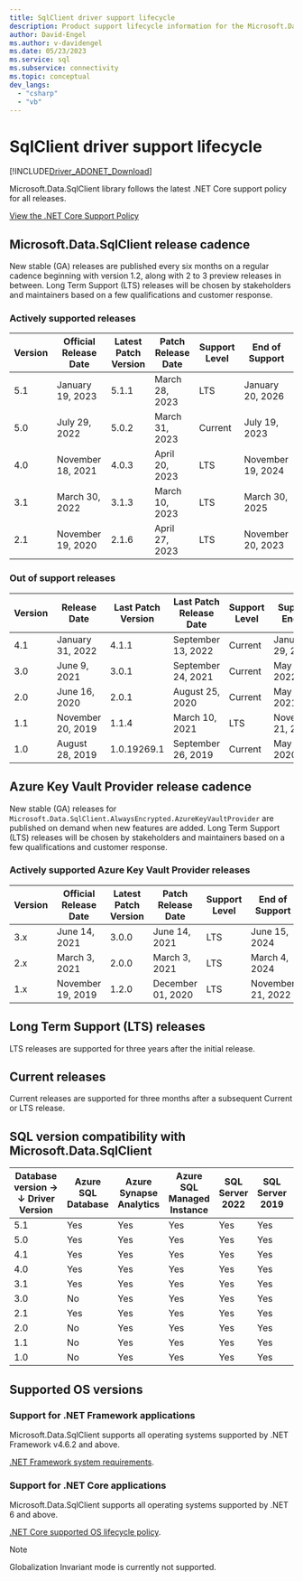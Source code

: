 ```yaml
---
title: SqlClient driver support lifecycle
description: Product support lifecycle information for the Microsoft.Data.SqlClient .NET library.
author: David-Engel
ms.author: v-davidengel
ms.date: 05/23/2023
ms.service: sql
ms.subservice: connectivity
ms.topic: conceptual
dev_langs:
  - "csharp"
  - "vb"
---
```

# SqlClient driver support lifecycle

[!INCLUDE[Driver_ADONET_Download](../../includes/driver_adonet_download.md)]

Microsoft.Data.SqlClient library follows the latest .NET Core support policy for all releases.

[View the .NET Core Support Policy](https://dotnet.microsoft.com/platform/support/policy/dotnet-core)

## Microsoft.Data.SqlClient release cadence

New stable (GA) releases are published every six months on a regular cadence beginning with version 1.2, along with 2 to 3 preview releases in between. Long Term Support (LTS) releases will be chosen by stakeholders and maintainers based on a few qualifications and customer response.

### Actively supported releases

| Version | Official Release Date | Latest Patch Version | Patch Release Date | Support Level | End of Support |
|--|--|--|--|--|--|
| 5.1 | January 19, 2023 | 5.1.1 | March 28, 2023 | LTS | January 20, 2026 |
| 5.0 | July 29, 2022 | 5.0.2 | March 31, 2023 | Current | July 19, 2023 |
| 4.0 | November 18, 2021 | 4.0.3 | April 20, 2023 | LTS | November 19, 2024 |
| 3.1 | March 30, 2022 | 3.1.3 | March 10, 2023 | LTS | March 30, 2025 |
| 2.1 | November 19, 2020 | 2.1.6 | April 27, 2023 | LTS | November 20, 2023 |

### Out of support releases

| Version | Release Date | Last Patch Version | Last Patch Release Date | Support Level | Support Ended |
|--|--|--|--|--|--|
| 4.1 | January 31, 2022 | 4.1.1 | September 13, 2022 | Current | January 29, 2023 |
| 3.0 | June 9, 2021 | 3.0.1 | September 24, 2021 | Current | May 18, 2022 |
| 2.0 | June 16, 2020 | 2.0.1 | August 25, 2020 | Current | May 19, 2021 |
| 1.1 | November 20, 2019 | 1.1.4 | March 10, 2021 | LTS | November 21, 2022 |
| 1.0 | August 28, 2019 | 1.0.19269.1 | September 26, 2019 | Current | May 20, 2020 |

## Azure Key Vault Provider release cadence

New stable (GA) releases for `Microsoft.Data.SqlClient.AlwaysEncrypted.AzureKeyVaultProvider` are published on demand when new features are added. Long Term Support (LTS) releases will be chosen by stakeholders and maintainers based on a few qualifications and customer response.

### Actively supported Azure Key Vault Provider releases

| Version | Official Release Date | Latest Patch Version | Patch Release Date | Support Level | End of Support |
|--|--|--|--|--|--|
| 3.x | June 14, 2021 | 3.0.0 | June 14, 2021 | LTS | June 15, 2024 |
| 2.x | March 3, 2021 | 2.0.0 | March 3, 2021 | LTS | March 4, 2024 |
| 1.x | November 19, 2019 | 1.2.0 | December 01, 2020 | LTS | November 21, 2022 |

## Long Term Support (LTS) releases

LTS releases are supported for three years after the initial release.

## Current releases

Current releases are supported for three months after a subsequent Current or LTS release.

## SQL version compatibility with Microsoft.Data.SqlClient

|Database version&nbsp;&#8594;<br />&#8595; Driver Version|Azure SQL Database|Azure Synapse Analytics|Azure SQL Managed Instance|SQL Server 2022|SQL Server 2019|SQL Server 2017|SQL Server 2016|SQL Server 2014|SQL Server 2012|
|---|---|---|---|---|---|---|---|---|---|
|5.1|Yes|Yes|Yes|Yes|Yes|Yes|Yes|Yes|Yes|
|5.0|Yes|Yes|Yes|Yes|Yes|Yes|Yes|Yes|Yes|
|4.1|Yes|Yes|Yes|Yes|Yes|Yes|Yes|Yes|Yes|
|4.0|Yes|Yes|Yes|Yes|Yes|Yes|Yes|Yes|Yes|
|3.1|Yes|Yes|Yes|Yes|Yes|Yes|Yes|Yes|Yes|
|3.0|No|Yes|Yes|Yes|Yes|Yes|Yes|Yes|Yes|
|2.1|Yes|Yes|Yes|Yes|Yes|Yes|Yes|Yes|Yes|
|2.0|No|Yes|Yes|Yes|Yes|Yes|Yes|Yes|Yes|
|1.1|No|Yes|Yes|Yes|Yes|Yes|Yes|Yes|Yes|
|1.0|No|Yes|Yes|Yes|Yes|Yes|Yes|Yes|Yes|

## Supported OS versions

### Support for .NET Framework applications

Microsoft.Data.SqlClient supports all operating systems supported by .NET Framework v4.6.2 and above.

[.NET Framework system requirements](/dotnet/framework/get-started/system-requirements).

### Support for .NET Core applications

Microsoft.Data.SqlClient supports all operating systems supported by .NET 6 and above.

[.NET Core supported OS lifecycle policy](https://github.com/dotnet/core/blob/master/os-lifecycle-policy.md).

> [!NOTE]
> Globalization Invariant mode is currently not supported.
